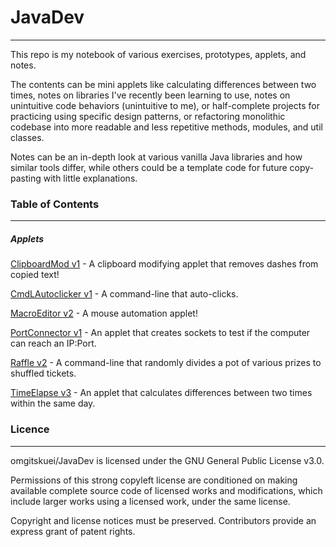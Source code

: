 # JavaDev
---
This repo is my notebook of various exercises, prototypes, applets, and notes.

The contents can be mini applets like calculating differences between two times, notes
on libraries I've recently been learning to use, notes on unintuitive code behaviors
(unintuitive to me), or half-complete projects for practicing using specific design
patterns, or refactoring monolithic codebase into more readable and less repetitive methods, modules, and util classes.

Notes can be an in-depth look at various vanilla Java libraries and how similar tools differ, while others could be a template code for future copy-pasting with little
explanations.


### Table of Contents
---

##### Applets
[ClipboardMod v1][link1] - A clipboard modifying applet that removes dashes from copied text!

[CmdLAutoclicker v1][link2] - A command-line that auto-clicks.

[MacroEditor v2][link3] - A mouse automation applet!

[PortConnector v1][link4] - An applet that creates sockets to test if the computer can reach an IP:Port.

[Raffle v2][link5] - A command-line that randomly divides a pot of various prizes to shuffled tickets.

[TimeElapse v3][link6] - An applet that calculates differences between two times within the same day.


### Licence
---
omgitskuei/JavaDev is licensed under the GNU General Public License v3.0.

Permissions of this strong copyleft license are conditioned on making available complete source code of licensed works and modifications, which include larger works using a licensed work, under the same license. 

Copyright and license notices must be preserved. Contributors provide an express grant of patent rights.


   [link1]: <https://github.com/omgitskuei/JavaDev/tree/master/src/main/projects/clipboardMod/v1>
   [link2]: <https://github.com/omgitskuei/JavaDev/tree/master/src/main/projects/cmdLAutoclicker/v1>
   [link3]: <https://github.com/omgitskuei/JavaDev/tree/master/src/main/projects/macroEditor/v2>
   [link4]: <https://github.com/omgitskuei/JavaDev/tree/master/src/main/projects/portConnector>
   [link5]: <https://github.com/omgitskuei/JavaDev/tree/master/src/main/projects/raffle/version2>
   [link6]: <https://github.com/omgitskuei/JavaDev/tree/master/src/main/projects/timeElapse>
